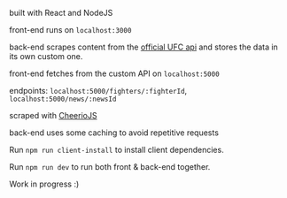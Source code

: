 built with React and NodeJS

front-end runs on `localhost:3000`

back-end scrapes content from the [official UFC api](http://ufc-data-api.ufc.com) and stores the data in its own custom one.

front-end fetches from the custom API on `localhost:5000`

endpoints: `localhost:5000/fighters/:fighterId`, `localhost:5000/news/:newsId`

scraped with [CheerioJS](https://github.com/cheeriojs/cheerio)

back-end uses some caching to avoid repetitive requests

Run `npm run client-install` to install client dependencies.

Run `npm run dev` to run both front & back-end together.

Work in progress :)
